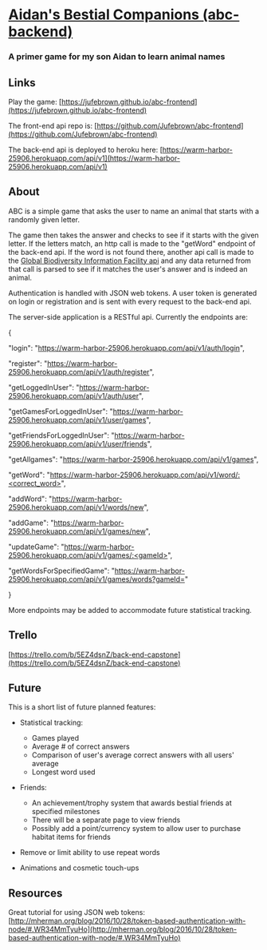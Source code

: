 # [Aidan's Bestial Companions (abc-backend)](https://jufebrown.github.io/abc-backend)
### A primer game for my son Aidan to learn animal names


## Links

Play the game:
[https://jufebrown.github.io/abc-frontend](https://jufebrown.github.io/abc-frontend)

The front-end api repo is:
[https://github.com/Jufebrown/abc-frontend](https://github.com/Jufebrown/abc-frontend)

The back-end api is deployed to heroku here:
[https://warm-harbor-25906.herokuapp.com/api/v1](https://warm-harbor-25906.herokuapp.com/api/v1)


## About

ABC is a simple game that asks the user to name an animal that starts with a randomly given letter.

The game then takes the answer and checks to see if it starts with the given letter. If the letters match, an http call is made to the "getWord" endpoint of the back-end api. If the word is not found there, another api call is made to the [Global Biodiversity Information Facility api](http://www.gbif.org/developer/species) and any data returned from that call is parsed to see if it matches the user's answer and is indeed an animal.

Authentication is handled with JSON web tokens. A user token is generated on login or registration and is sent with every request to the back-end api.

The server-side application is a RESTful api. Currently the endpoints are:

{

  "login": "https://warm-harbor-25906.herokuapp.com/api/v1/auth/login",

  "register": "https://warm-harbor-25906.herokuapp.com/api/v1/auth/register",

  "getLoggedInUser": "https://warm-harbor-25906.herokuapp.com/api/v1/auth/user",

  "getGamesForLoggedInUser": "https://warm-harbor-25906.herokuapp.com/api/v1/user/games",

  "getFriendsForLoggedInUser": "https://warm-harbor-25906.herokuapp.com/api/v1/user/friends",

  "getAllgames": "https://warm-harbor-25906.herokuapp.com/api/v1/games",

  "getWord": "https://warm-harbor-25906.herokuapp.com/api/v1/word/:<correct_word>",

  "addWord": "https://warm-harbor-25906.herokuapp.com/api/v1/words/new",

  "addGame": "https://warm-harbor-25906.herokuapp.com/api/v1/games/new",

  "updateGame": "https://warm-harbor-25906.herokuapp.com/api/v1/games/:<gameId>",

  "getWordsForSpecifiedGame": "https://warm-harbor-25906.herokuapp.com/api/v1/games/words?gameId=<gameId>"

}

More endpoints may be added to accommodate future statistical tracking.

## Trello
[https://trello.com/b/5EZ4dsnZ/back-end-capstone](https://trello.com/b/5EZ4dsnZ/back-end-capstone)


## Future

This is a short list of future planned features:

* Statistical tracking:
  * Games played
  * Average # of correct answers
  * Comparison of user's average correct answers with all users' average
  * Longest word used

* Friends:
  * An achievement/trophy system that awards bestial friends at specified milestones
  * There will be a separate page to view friends
  *  Possibly add a point/currency system to allow user to purchase habitat items for friends

* Remove or limit ability to use repeat words

* Animations and cosmetic touch-ups



## Resources

Great tutorial for using JSON web tokens:
[http://mherman.org/blog/2016/10/28/token-based-authentication-with-node/#.WR34MmTyuHo](http://mherman.org/blog/2016/10/28/token-based-authentication-with-node/#.WR34MmTyuHo)
